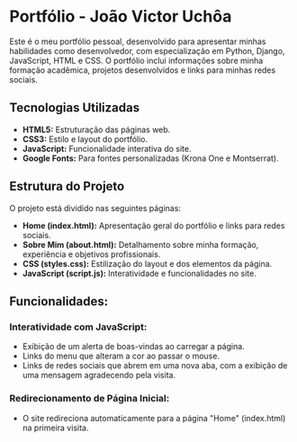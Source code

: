 # Portfólio - João Victor Uchôa

Este é o meu portfólio pessoal, desenvolvido para apresentar minhas habilidades como desenvolvedor, com especialização em Python, Django, JavaScript, HTML e CSS. O portfólio inclui informações sobre minha formação acadêmica, projetos desenvolvidos e links para minhas redes sociais.

## Tecnologias Utilizadas

- **HTML5:** Estruturação das páginas web.
- **CSS3:** Estilo e layout do portfólio.
- **JavaScript:** Funcionalidade interativa do site.
- **Google Fonts:** Para fontes personalizadas (Krona One e Montserrat).

## Estrutura do Projeto

O projeto está dividido nas seguintes páginas:

- **Home (index.html):** Apresentação geral do portfólio e links para redes sociais.
- **Sobre Mim (about.html):** Detalhamento sobre minha formação, experiência e objetivos profissionais.
- **CSS (styles.css):** Estilização do layout e dos elementos da página.
- **JavaScript (script.js):** Interatividade e funcionalidades no site.

## Funcionalidades: 

### Interatividade com JavaScript:

- Exibição de um alerta de boas-vindas ao carregar a página.
- Links do menu que alteram a cor ao passar o mouse.
- Links de redes sociais que abrem em uma nova aba, com a exibição de uma mensagem agradecendo pela visita.

### Redirecionamento de Página Inicial:

- O site redireciona automaticamente para a página "Home" (index.html) na primeira visita.

